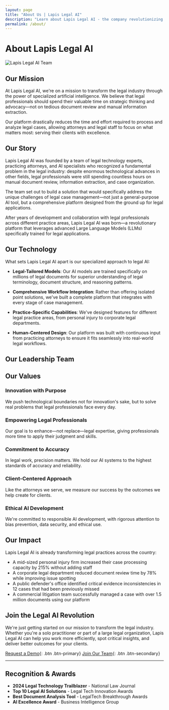 ```yaml
---
layout: page
title: "About Us | Lapis Legal AI"
description: "Learn about Lapis Legal AI - the company revolutionizing legal case management with advanced artificial intelligence"
permalink: /about/
---
```


# About Lapis Legal AI

![Lapis Legal AI Team](../assets/images/about-banner.png)

## Our Mission

At Lapis Legal AI, we're on a mission to transform the legal industry through the power of specialized artificial intelligence. We believe that legal professionals should spend their valuable time on strategic thinking and advocacy—not on tedious document review and manual information extraction.

Our platform drastically reduces the time and effort required to process and analyze legal cases, allowing attorneys and legal staff to focus on what matters most: serving their clients with excellence.

## Our Story

Lapis Legal AI was founded by a team of legal technology experts, practicing attorneys, and AI specialists who recognized a fundamental problem in the legal industry: despite enormous technological advances in other fields, legal professionals were still spending countless hours on manual document review, information extraction, and case organization.

The team set out to build a solution that would specifically address the unique challenges of legal case management—not just a general-purpose AI tool, but a comprehensive platform designed from the ground up for legal applications.

After years of development and collaboration with legal professionals across different practice areas, Lapis Legal AI was born—a revolutionary platform that leverages advanced Large Language Models (LLMs) specifically trained for legal applications.

## Our Technology

What sets Lapis Legal AI apart is our specialized approach to legal AI:

- **Legal-Tailored Models**: Our AI models are trained specifically on millions of legal documents for superior understanding of legal terminology, document structure, and reasoning patterns.

- **Comprehensive Workflow Integration**: Rather than offering isolated point solutions, we've built a complete platform that integrates with every stage of case management.

- **Practice-Specific Capabilities**: We've designed features for different legal practice areas, from personal injury to corporate legal departments.

- **Human-Centered Design**: Our platform was built with continuous input from practicing attorneys to ensure it fits seamlessly into real-world legal workflows.

## Our Leadership Team

<div class="team-grid">
  <div class="team-member">
    <!-- <img src="../assets/images/team/sarah-chen.jpg" alt="Sarah Chen">
    <h3>Sarah Chen, JD</h3>
    <p>CEO & Co-Founder</p>
    <p>Former litigation partner with 15 years of experience and legal tech innovator</p> -->
  </div>
  
  <div class="team-member">
  </div>
  
  <div class="team-member">
  </div>
  
  <div class="team-member">
  </div>
</div>

## Our Values

### Innovation with Purpose

We push technological boundaries not for innovation's sake, but to solve real problems that legal professionals face every day.

### Empowering Legal Professionals

Our goal is to enhance—not replace—legal expertise, giving professionals more time to apply their judgment and skills.

### Commitment to Accuracy

In legal work, precision matters. We hold our AI systems to the highest standards of accuracy and reliability.

### Client-Centered Approach

Like the attorneys we serve, we measure our success by the outcomes we help create for clients.

### Ethical AI Development

We're committed to responsible AI development, with rigorous attention to bias prevention, data security, and ethical use.

## Our Impact

Lapis Legal AI is already transforming legal practices across the country:

- A mid-sized personal injury firm increased their case processing capacity by 215% without adding staff
- A corporate legal department reduced document review time by 78% while improving issue spotting
- A public defender's office identified critical evidence inconsistencies in 12 cases that had been previously missed
- A commercial litigation team successfully managed a case with over 1.5 million documents using our platform

## Join the Legal AI Revolution

We're just getting started on our mission to transform the legal industry. Whether you're a solo practitioner or part of a large legal organization, Lapis Legal AI can help you work more efficiently, spot critical insights, and deliver better outcomes for your clients.

[Request a Demo](/contact){: .btn .btn-primary}
[Join Our Team](/careers){: .btn .btn-secondary}

---

## Recognition & Awards

- **2024 Legal Technology Trailblazer** - National Law Journal
- **Top 10 Legal AI Solutions** - Legal Tech Innovation Awards
- **Best Document Analysis Tool** - LegalTech Breakthrough Awards
- **AI Excellence Award** - Business Intelligence Group
